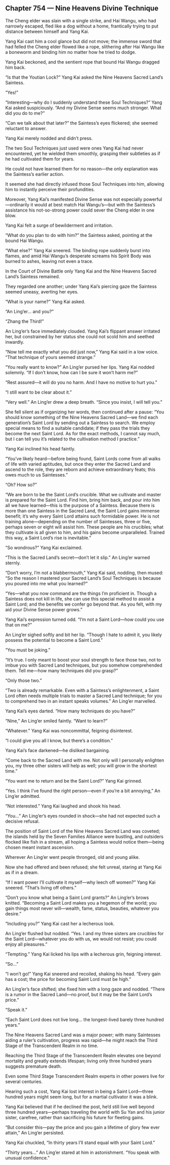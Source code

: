 ## Chapter 754 — Nine Heavens Divine Technique

The Cheng elder was slain with a single strike, and Hai Wangu, who had narrowly escaped, fled like a dog without a home, frantically trying to put distance between himself and Yang Kai.

Yang Kai cast him a cool glance but did not move; the immense sword that had felled the Cheng elder flowed like a rope, slithering after Hai Wangu like a boneworm and binding him no matter how he tried to dodge.

Yang Kai beckoned, and the sentient rope that bound Hai Wangu dragged him back.

“Is that the Youtian Lock?” Yang Kai asked the Nine Heavens Sacred Land’s Saintess.

“Yes!”

“Interesting—why do I suddenly understand these Soul Techniques?” Yang Kai asked suspiciously. “And my Divine Sense seems much stronger. What did you do to me?”

“Can we talk about that later?” the Saintess’s eyes flickered; she seemed reluctant to answer.

Yang Kai merely nodded and didn’t press.

The two Soul Techniques just used were ones Yang Kai had never encountered, yet he wielded them smoothly, grasping their subtleties as if he had cultivated them for years.

He could not have learned them for no reason—the only explanation was the Saintess’s earlier action.

It seemed she had directly infused those Soul Techniques into him, allowing him to instantly perceive their profundities.

Moreover, Yang Kai’s manifested Divine Sense was not especially powerful—ordinarily it would at best match Hai Wangu’s—but with the Saintess’s assistance his not-so-strong power could sever the Cheng elder in one blow.

Yang Kai felt a surge of bewilderment and irritation.

“What do you plan to do with him?” the Saintess asked, pointing at the bound Hai Wangu.

“What else?” Yang Kai sneered. The binding rope suddenly burst into flames, and amid Hai Wangu’s desperate screams his Spirit Body was burned to ashes, leaving not even a trace.

In the Court of Divine Battle only Yang Kai and the Nine Heavens Sacred Land’s Saintess remained.

They regarded one another; under Yang Kai’s piercing gaze the Saintess seemed uneasy, averting her eyes.

“What is your name?” Yang Kai asked.

“An Ling’er… and you?”

“Zhang the Third!”

An Ling’er’s face immediately clouded. Yang Kai’s flippant answer irritated her, but constrained by her status she could not scold him and seethed inwardly.

“Now tell me exactly what you did just now,” Yang Kai said in a low voice. “That technique of yours seemed strange.”

“You really want to know?” An Ling’er pursed her lips. Yang Kai nodded solemnly. “If I don’t know, how can I be sure it won’t harm me?”

“Rest assured—it will do you no harm. And I have no motive to hurt you.”

“I still want to be clear about it.”

“Very well.” An Ling’er drew a deep breath. “Since you insist, I will tell you.”

She fell silent as if organizing her words, then continued after a pause: “You should know something of the Nine Heavens Sacred Land—we find each generation’s Saint Lord by sending out a Saintess to search. We employ special means to find a suitable candidate; if they pass the trials they become the next Saint Lord. As for the exact methods, I cannot say much, but I can tell you it’s related to the cultivation method I practice.”

Yang Kai inclined his head faintly.

“You’ve likely heard—before being found, Saint Lords come from all walks of life with varied aptitudes, but once they enter the Sacred Land and ascend to the role, they are reborn and achieve extraordinary feats; this owes much to us Saintesses.”

“Oh? How so?”

“We are born to be the Saint Lord’s crucible. What we cultivate and master is prepared for the Saint Lord. Find him, bring him back, and pour into him all we have learned—this is the purpose of a Saintess. Because there is more than one Saintess in the Sacred Land, the Saint Lord gains immense benefit; it’s why every Saint Lord attains such formidable power. He is not training alone—depending on the number of Saintesses, three or five, perhaps seven or eight will assist him. These people are his crucibles; what they cultivate is all given to him, and his gains become unparalleled. Trained this way, a Saint Lord’s rise is inevitable.”

“So wondrous?” Yang Kai exclaimed.

“This is the Sacred Land’s secret—don’t let it slip.” An Ling’er warned sternly.

“Don’t worry, I’m not a blabbermouth,” Yang Kai said, nodding, then mused: “So the reason I mastered your Sacred Land’s Soul Techniques is because you poured into me what you learned?”

“Yes—what you now command are the things I’m proficient in. Though a Saintess does not kill in life, she can use this special method to assist a Saint Lord; and the benefits we confer go beyond that. As you felt, with my aid your Divine Sense power grows.”

Yang Kai’s expression turned odd. “I’m not a Saint Lord—how could you use that on me?”

An Ling’er sighed softly and bit her lip. “Though I hate to admit it, you likely possess the potential to become a Saint Lord.”

“You must be joking.”

“It’s true. I only meant to boost your soul strength to face those two, not to imbue you with Sacred Land techniques, but you somehow comprehended them. Tell me—how many techniques did you grasp?”

“Only those two.”

“Two is already remarkable. Even with a Saintess’s enlightenment, a Saint Lord often needs multiple trials to master a Sacred Land technique; for you to comprehend two in an instant speaks volumes.” An Ling’er marvelled.

Yang Kai’s eyes darted. “How many techniques do you have?”

“Nine,” An Ling’er smiled faintly. “Want to learn?”

“Whatever.” Yang Kai was noncommittal, feigning disinterest.

“I could give you all I know, but there’s a condition.”

Yang Kai’s face darkened—he disliked bargaining.

“Come back to the Sacred Land with me. Not only will I personally enlighten you, my three other sisters will help as well; you will grow in the shortest time.”

“You want me to return and be the Saint Lord?” Yang Kai grinned.

“Yes. I think I’ve found the right person—even if you’re a bit annoying,” An Ling’er admitted.

“Not interested.” Yang Kai laughed and shook his head.

“You…” An Ling’er’s eyes rounded in shock—she had not expected such a decisive refusal.

The position of Saint Lord of the Nine Heavens Sacred Land was coveted; the islands held by the Seven Families Alliance were bustling, and outsiders flocked like fish in a stream, all hoping a Saintess would notice them—being chosen meant instant ascension.

Wherever An Ling’er went people thronged, old and young alike.

Now she had offered and been refused; she felt unreal, staring at Yang Kai as if in a dream.

“If I want power I’ll cultivate it myself—why leech off women?” Yang Kai sneered. “That’s living off others.”

“Don’t you know what being a Saint Lord grants?” An Ling’er’s brows knitted. “Becoming a Saint Lord makes you a hegemon of the world; you gain things most never will—wealth, fame, status, beauties, whatever you desire.”

“Including you?” Yang Kai cast her a lecherous look.

An Ling’er flushed but nodded. “Yes. I and my three sisters are crucibles for the Saint Lord—whatever you do with us, we would not resist; you could enjoy all pleasures.”

“Tempting.” Yang Kai licked his lips with a lecherous grin, feigning interest.

“So…”

“I won’t go!” Yang Kai sneered and recoiled, shaking his head. “Every gain has a cost; the price for becoming Saint Lord must be high.”

An Ling’er’s face shifted; she fixed him with a long gaze and nodded. “There is a rumor in the Sacred Land—no proof, but it may be the Saint Lord’s price.”

“Speak it.”

“Each Saint Lord does not live long… the longest-lived barely three hundred years.”

The Nine Heavens Sacred Land was a major power; with many Saintesses aiding a ruler’s cultivation, progress was rapid—he might reach the Third Stage of the Transcendent Realm in no time.

Reaching the Third Stage of the Transcendent Realm elevates one beyond mortality and greatly extends lifespan; living only three hundred years suggests premature death.

Even some Third Stage Transcendent Realm experts in other powers live for several centuries.

Hearing such a cost, Yang Kai lost interest in being a Saint Lord—three hundred years might seem long, but for a martial cultivator it was a blink.

Yang Kai believed that if he declined the post, he’d still live well beyond three hundred years—perhaps traveling the world with Su Yan and his junior sister, carefree, rather than sacrificing his future for fleeting gains.

“But consider this—pay the price and you gain a lifetime of glory few ever attain,” An Ling’er persisted.

Yang Kai chuckled, “In thirty years I’ll stand equal with your Saint Lord.”

“Thirty years…” An Ling’er stared at him in astonishment. “You speak with unusual confidence.”